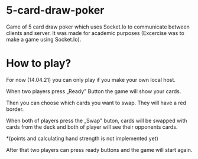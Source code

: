 # 5-card-draw-poker

Game of 5 card draw poker which uses Socket.Io to communicate between clients and server. It was made for academic purposes (Excercise was to make a game using Socket.Io).

# How to play?

For now (14.04.21) you can only play if you make your own local host.

When two players press „Ready&quot; Button the game will show your cards.

Then you can choose which cards you want to swap. They will have a red border.

When both of players press the „Swap&quot; buton, cards will be swapped with cards from the deck and both of player will see their opponents cards.

\*(points and calculating hand strength is not implemented yet)

After that two players can press ready buttons and the game will start again.